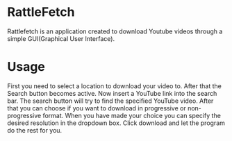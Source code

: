 # RattleFetch
Rattlefetch is an application created to download Youtube videos through a simple GUI(Graphical User Interface).

# Usage
First you need to select a location to download your video to. 
After that the Search button becomes active. 
Now insert a YouTube link into the search bar.
The search button will try to find the specified YouTube video.
After that you can choose if you want to download in progressive or non-progressive format.
When you have made your choice you can specify the desired resolution in the dropdown box.
Click download and let the program do the rest for you.
